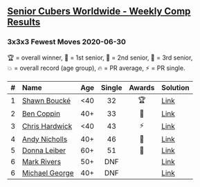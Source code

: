 <style>table {white-space: nowrap;}</style>

## [Senior Cubers Worldwide - Weekly Comp Results](/scw-comp/results/)
### 3x3x3 Fewest Moves 2020-06-30

<span style="white-space: nowrap;">🏆 = overall winner</span>, <span style="white-space: nowrap;">🥇 = 1st senior</span>, <span style="white-space: nowrap;">🥈 = 2nd senior</span>, <span style="white-space: nowrap;">🥉 = 3rd senior</span>, <span style="white-space: nowrap;">💥 = overall record (age group)</span>, <span style="white-space: nowrap;">🔥 = PR average</span>, <span style="white-space: nowrap;">⚡ = PR single</span>.

| # | Name | Age | Single | Awards | Solution |
| :--: | :-- | :--: | :--: | :--: | :-- |
| 1 | [Shawn Boucké](../../persons/shawn_boucke/333fm.md) | <40 | 32 | 🏆 | [Link](https://www.facebook.com/events/1574705676027540?view=permalink&id=1575348462629928) |
| 2 | [Ben Coppin](../../persons/ben_coppin/333fm.md) | 40+ | 33 | 🥇 | [Link](https://www.facebook.com/events/1574705676027540?view=permalink&id=1576578979173543) |
| 3 | [Chris Hardwick](../../persons/chris_hardwick/333fm.md) | <40 | 43 | ⚡ | [Link](https://www.facebook.com/events/1574705676027540?view=permalink&id=1578822932282481) |
| 4 | [Andy Nicholls](../../persons/andy_nicholls/333fm.md) | 40+ | 46 | 🥈 | [Link](https://www.facebook.com/events/1574705676027540?view=permalink&id=1576470725851035) |
| 5 | [Donna Leiber](../../persons/donna_leiber/333fm.md) | 60+ | 51 | 🥉 | [Link](https://www.facebook.com/events/1574705676027540?view=permalink&id=1578826975615410) |
| 6 | [Mark Rivers](../../persons/mark_rivers/333fm.md) | 50+ | DNF |  | [Link](https://www.facebook.com/events/1574705676027540?view=permalink&id=1579975698833871) |
| 6 | [Michael George](../../persons/michael_george/333fm.md) | 40+ | DNF |  | [Link](https://www.facebook.com/events/1574705676027540?view=permalink&id=1580737872090987) |

<!-- Global site tag (gtag.js) - Google Analytics -->
<script async src="https://www.googletagmanager.com/gtag/js?id=UA-86348435-3"></script>
<script>window.dataLayer = window.dataLayer || []; function gtag() {dataLayer.push(arguments);} gtag('js', new Date()); gtag('config', 'UA-86348435-3');</script>
